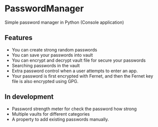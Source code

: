 # PasswordManager
Simple password manager in Python (Console application)

## Features 
- You can create strong random passwords
- You can save your passwords into vault
- You can encrypt and decrypt vault file for secure your passwords
- Searching passwords in the vault
- Extra password control when a user attempts to enter an app.
- Your password is first encrypted with Fernet, and then the Fernet key file is also encrypted using GPG.

## In development
- Password strength meter for check the password how strong
- Multiple vaults for different categories
- A property to add existing passwords manually.
